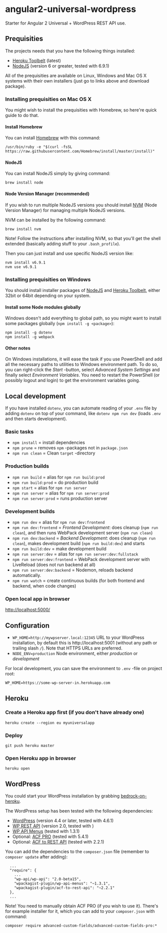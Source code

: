 # angular2-universal-wordpress

Starter for Angular 2 Universal + WordPress REST API use.

## Prequisities

The projects needs that you have the following things installed:

- [Heroku Toolbelt](https://toolbelt.heroku.com/) (latest)
- [NodeJS](https://nodejs.org/) (version 6 or greater, tested with 6.9.1)

All of the prequisities are available on Linux, Windows and Mac OS X systems with their own installers (just go to links above and download package).

### Installing prequisities on Mac OS X

You might wish to install the prequisities with Homebrew, so here're quick guide to do that.

#### Install Homebrew

You can install [Homebrew](http://brew.sh/) with this command:

```
/usr/bin/ruby -e "$(curl -fsSL https://raw.githubusercontent.com/Homebrew/install/master/install)"
```

#### NodeJS

You can install NodeJS simply by giving command:

```
brew install node
```

#### Node Version Manager (recommended)

If you wish to run multiple NodeJS versions you should install [NVM](https://github.com/creationix/nvm) (Node Version Manager) for managing multiple NodeJS versions.

NVM can be installed by the following command:

```
brew install nvm
```

Note! Follow the instructions after installing NVM, so that you'll get the shell extended (basically adding stuff to your `.bash_profile`).

Then you can just install and use specific NodeJS version like:

```
nvm install v6.9.1
nvm use v6.9.1
```

### Installing prequisities on Windows

You should install installer packages of [NodeJS](https://nodejs.org/en/download/current/) and [Heroku Toolbelt](https://toolbelt.heroku.com/windows), either 32bit or 64bit depending on your system.

#### Install some Node modules globally

Windows doesn't add everything to global path, so you might want to install some packages globally (`npm install -g <package>`):

```
npm install -g dotenv
npm install -g webpack
```

#### Other notes

On Windows installations, it will ease the task if you use PowerShell and add all the necessary paths to utilities to Windows environment path. To do so, you can right-click the *Start* -button, select *Advanced System Settings* and finally select *Environment Variables*. You need to restart the PowerShell (or possibly logout and login) to get the environment variables going.

## Local development

If you have installed `dotenv`, you can automate reading of your `.env` file by adding `dotenv` on top of your command, like `dotenv npm run dev` (loads `.env` and then starts development).

### Basic tasks

- `npm install` = install dependencies
- `npm prune` = removes `npm` -packages not in `package.json`
- `npm run clean` = Clean `target` -directory

### Production builds

- `npm run build` = alias for `npm run build:prod`
- `npm run build:prod` = do production build
- `npm start` = alias for `npm run server`
- `npm run server` = alias for `npm run server:prod`
- `npm run server:prod` = runs production server

### Development builds

- `npm run dev` = alias for `npm run dev:frontend`
- `npm run dev:frontend` = *Frontend Development*: does cleanup (`npm run clean`), and then runs WebPack development server (`npm run clean`)
- `npm run dev:backend` = *Backend Development*: does cleanup (`npm run clean`), makes development build (`npm run build:dev`) and starts 
- `npm run build:dev` = make development build
- `npm run server:dev` = alias for `npm run server:dev:fullstack`
- `npm run server:dev:frontend` = WebPack development server with LiveReload (does not run backend at all)
- `npm run server:dev:backend` = Nodemon, reloads backend automatically.
- `npm run watch` = create continuous builds (for both frontend and backend, when code changes)

### Open local app in browser

[http://localhost:5000/](http://localhost:5000/)

## Configuration

- `WP_HOME=http://mywpserver.local:12345` URL to your WordPress installation, by default this is http://localhost:5001 (without any path or trailing slash `/`). Note that HTTPS URLs are preferred.
- `NODE_ENV=production` Node environment, either *production* or *development*

For local development, you can save the environment to `.env` -file on project root:

```
WP_HOME=https://some-wp-server-in.herokuapp.com
```

## Heroku

### Create a Heroku app first (if you don't have already one)

```
heroku create --region eu myuniversalapp
```

### Deploy

```
git push heroku master
```

### Open Heroku app in browser

```
heroku open
```

## WordPress

You could start your WordPress installation by grabbing [bedrock-on-heroku](https://github.com/frc/bedrock-on-heroku).

The WordPress setup has been tested with the following dependencies:

- [WordPress](https://wordpress.org/) (version 4.4 or later, tested with 4.6.1)
- [WP REST API](http://v2.wp-api.org/) (version 2.0, tested with )
- [WP API Menus](https://wordpress.org/plugins/wp-api-menus/) (tested with 1.3.1)
- Optional: [ACF PRO](https://www.advancedcustomfields.com/pro/) (tested with 5.4.1)
- Optional: [ACF to REST API](https://wordpress.org/plugins/acf-to-rest-api/) (tested with 2.2.1)

You can add the dependencies to the `composer.json` file (remember to `composer update` after adding):

```
  ...
  "require": {
    ...
    "wp-api/wp-api": "2.0-beta15",
    "wpackagist-plugin/wp-api-menus": "~1.3.1",
    "wpackagist-plugin/acf-to-rest-api": "~2.2.1"
  },
  ...
```

Note! You need to manually obtain ACF PRO (if you wish to use it). There's for example installer for it, which you can add to your `composer.json` with command:

```
composer require advanced-custom-fields/advanced-custom-fields-pro:*
```